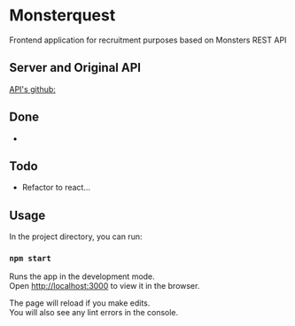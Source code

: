 # Monsterquest

Frontend application for recruitment purposes based on Monsters REST API

## Server and Original API

[API's github:](https://github.com/codequest-eu/monsters-api)

## Done

-

## Todo

- Refactor to react...

## Usage

In the project directory, you can run:

### `npm start`

Runs the app in the development mode.<br />
Open [http://localhost:3000](http://localhost:3000) to view it in the browser.

The page will reload if you make edits.<br />
You will also see any lint errors in the console.
